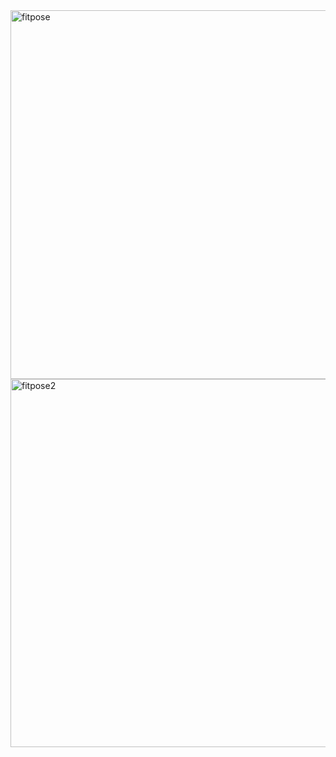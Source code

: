 <img width="1280" height="590" alt="fitpose" src="https://github.com/user-attachments/assets/fea7a875-cdac-45c9-a344-8ea71c2408ee" />
<img width="1279" height="589" alt="fitpose2" src="https://github.com/user-attachments/assets/b6be6ed6-621f-44d8-ad58-1f94da89fe8e" />
